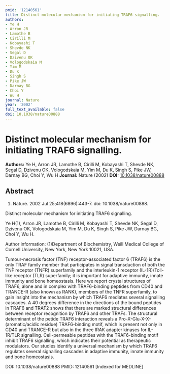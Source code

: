 ```yaml
---
pmid: '12140561'
title: Distinct molecular mechanism for initiating TRAF6 signalling.
authors:
- Ye H
- Arron JR
- Lamothe B
- Cirilli M
- Kobayashi T
- Shevde NK
- Segal D
- Dzivenu OK
- Vologodskaia M
- Yim M
- Du K
- Singh S
- Pike JW
- Darnay BG
- Choi Y
- Wu H
journal: Nature
year: '2002'
full_text_available: false
doi: 10.1038/nature00888
---
```


# Distinct molecular mechanism for initiating TRAF6 signalling.
**Authors:** Ye H, Arron JR, Lamothe B, Cirilli M, Kobayashi T, Shevde NK, Segal D, Dzivenu OK, Vologodskaia M, Yim M, Du K, Singh S, Pike JW, Darnay BG, Choi Y, Wu H
**Journal:** Nature (2002)
**DOI:** [10.1038/nature00888](https://doi.org/10.1038/nature00888)

## Abstract

1. Nature. 2002 Jul 25;418(6896):443-7. doi: 10.1038/nature00888.

Distinct molecular mechanism for initiating TRAF6 signalling.

Ye H(1), Arron JR, Lamothe B, Cirilli M, Kobayashi T, Shevde NK, Segal D, 
Dzivenu OK, Vologodskaia M, Yim M, Du K, Singh S, Pike JW, Darnay BG, Choi Y, Wu 
H.

Author information:
(1)Department of Biochemistry, Weill Medical College of Cornell University, New 
York, New York 10021, USA.

Tumour-necrosis factor (TNF) receptor-associated factor 6 (TRAF6) is the only 
TRAF family member that participates in signal transduction of both the TNF 
receptor (TNFR) superfamily and the interleukin-1 receptor (IL-1R)/Toll-like 
receptor (TLR) superfamily; it is important for adaptive immunity, innate 
immunity and bone homeostasis. Here we report crystal structures of TRAF6, alone 
and in complex with TRAF6-binding peptides from CD40 and TRANCE-R (also known as 
RANK), members of the TNFR superfamily, to gain insight into the mechanism by 
which TRAF6 mediates several signalling cascades. A 40 degrees difference in the 
directions of the bound peptides in TRAF6 and TRAF2 shows that there are marked 
structural differences between receptor recognition by TRAF6 and other TRAFs. 
The structural determinant of the petide TRAF6 interaction reveals a 
Pro-X-Glu-X-X-(aromatic/acidic residue) TRAF6-binding motif, which is present 
not only in CD40 and TRANCE-R but also in the three IRAK adapter kinases for 
IL-1R/TLR signalling. Cell-permeable peptides with the TRAF6-binding motif 
inhibit TRAF6 signalling, which indicates their potential as therapeutic 
modulators. Our studies identify a universal mechanism by which TRAF6 regulates 
several signalling cascades in adaptive immunity, innate immunity and bone 
homeostasis.

DOI: 10.1038/nature00888
PMID: 12140561 [Indexed for MEDLINE]
